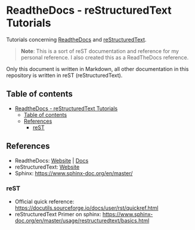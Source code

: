 # ReadtheDocs - reStructuredText Tutorials

Tutorials concerning [ReadtheDocs](https://readthedocs.org/) and [reStructuredText](https://docutils.sourceforge.io/rst.html).

> **Note**: This is a sort of reST documentation and reference for my personal reference. I also created this as a ReadTheDocs reference.

Only this document is written in Markdown, all other documentation in this repository is written in reST (reStructuredText).

## Table of contents

- [ReadtheDocs - reStructuredText Tutorials](#readthedocs---restructuredtext-tutorials)
    - [Table of contents](#table-of-contents)
    - [References](#references)
        - [reST](#rest)

## References

- ReadtheDocs: [Website](https://readthedocs.org/) | [Docs](https://docs.readthedocs.io/en/stable/index.html)
- reStructuredText: [Website](https://docutils.sourceforge.io/rst.html)
- Sphinx: https://www.sphinx-doc.org/en/master/

### reST

- Official quick reference: https://docutils.sourceforge.io/docs/user/rst/quickref.html
- reStructuredText Primer on sphinx: https://www.sphinx-doc.org/en/master/usage/restructuredtext/basics.html
